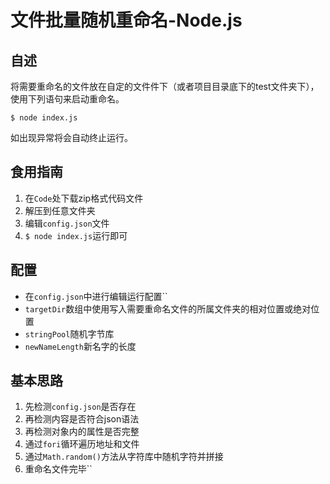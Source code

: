 # 文件批量随机重命名-Node.js
## 自述
  将需要重命名的文件放在自定的文件件下（或者项目目录底下的test文件夹下），使用下列语句来启动重命名。
```batch
$ node index.js
```
如出现异常将会自动终止运行。

## 食用指南
1. 在`Code`处下载zip格式代码文件
2. 解压到任意文件夹
3. 编辑`config.json`文件
4. `$ node index.js`运行即可

## 配置
- 在`config.json`中进行编辑运行配置``
- `targetDir`数组中使用写入需要重命名文件的所属文件夹的相对位置或绝对位置
- `stringPool`随机字节库
- `newNameLength`新名字的长度

## 基本思路
1. 先检测`config.json`是否存在
2. 再检测内容是否符合json语法
3. 再检测对象内的属性是否完整
4. 通过`fori`循环遍历地址和文件
5. 通过`Math.random()`方法从字符库中随机字符并拼接
6. 重命名文件完毕``
